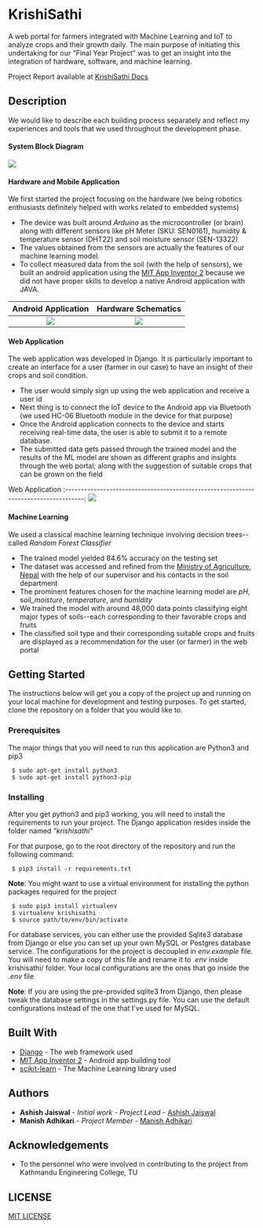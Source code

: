 # KrishiSathi

A web portal for farmers integrated with Machine Learning and IoT to analyze crops and their growth daily.
The main purpose of initiating this undertaking for our "Final Year Project" was to get an insight into the integration of hardware, software, and machine learning.

Project Report available at [KrishiSathi Docs](https://github.com/asheeshcric/krishisathi/tree/master/Project%20Report)

## Description

We would like to describe each building process separately and reflect my experiences and tools that we used throughout the development phase.

#### System Block Diagram

![](https://raw.githubusercontent.com/asheeshcric/krishisathi/master/images/krishisathi_system_diagram.png)

#### Hardware and Mobile Application
We first started the project focusing on the hardware (we being robotics enthusiasts definitely helped with works related to embedded systems)
* The device was built around *Arduino* as the microcontroller (or brain) along with different sensors like pH Meter (SKU: SEN0161), humidity & temperature sensor (DHT22) and soil moisture sensor (SEN-13322)
* The values obtained from the sensors are actually the features of our machine learning model.
* To collect measured data from the soil (with the help of sensors), we built an android application using the [MIT App Inventor 2](http://ai2.appinventor.mit.edu/) because we did not have proper skills to develop a native Android application with JAVA.

Android Application             |  Hardware Schematics
:------------------------------:|:-------------------------:
![](https://github.com/asheeshcric/krishisathi/blob/master/images/android_application.png)  |  ![](https://github.com/asheeshcric/krishisathi/blob/master/images/hardware_schematics.png)

#### Web Application
The web application was developed in Django. It is particularly important to create an interface for a user (farmer in our case) to have an insight of their crops and soil condition.
* The user would simply sign up using the web application and receive a user id
* Next thing is to connect the IoT device to the Android app via Bluetooth (we used HC-06 Bluetooth module in the device for that purpose)
* Once the Android application connects to the device and starts receiving real-time data, the user is able to submit it to a remote database.
* The submitted data gets passed through the trained model and the results of the ML model are shown as different graphs and insights through the web portal; along with the suggestion of suitable crops that can be grown on the field

Web Application
:------------------------------------------------------------------------------------:
![](https://github.com/asheeshcric/krishisathi/blob/master/images/web_application.png)


#### Machine Learning
We used a classical machine learning technique involving decision trees--called *Random Forest Classifier*
* The trained model yielded 84.6% accuracy on the testing set
* The dataset was accessed and refined from the [Ministry of Agriculture, Nepal](http://www.moad.gov.np/en) with the help of our supervisor and his contacts in the soil department
* The prominent features chosen for the machine learning model are *pH*, *soil_moisture*, *temperature*, and *humidity*
* We trained the model with around 48,000 data points classifying eight major types of soils--each corresponding to their favorable crops and fruits
* The classified soil type and their corresponding suitable crops and fruits are displayed as a recommendation for the user (or farmer) in the web portal 

## Getting Started

The instructions below will get you a copy of the project up and running on your local machine for development and testing purposes. To get started, clone the repository on a folder that you would like to.


### Prerequisites

The major things that you will need to run this application are Python3 and pip3

```
 $ sudo apt-get install python3
 $ sudo apt-get install python3-pip
```

### Installing

After you get python3 and pip3 working, you will need to install the requirements to run your project. The Django application resides inside the folder named *"krishisathi"*

For that purpose, go to the root directory of the repository and run the following command:

```
 $ pip3 install -r requirements.txt
```

**Note**: You might want to use a virtual environment for installing the python packages required for the project

```
 $ sudo pip3 install virtualenv
 $ virtualenv krishisathi
 $ source path/to/env/bin/activate
```

For database services, you can either use the provided Sqlite3 database from Django or else you can set up your own MySQL or Postgres database service. The configurations for the project is decoupled in *env.example* file. You will need to make a copy of this file and rename it to *.env* inside krishisathi/ folder. Your local configurations are the ones that go inside the *.env* file

**Note**: If you are using the pre-provided sqlite3 from Django, then please tweak the database settings in the settings.py file. You can use the default configurations instead of the one that I've used for MySQL.

## Built With

* [Django](https://docs.djangoproject.com/en/2.0/) - The web framework used
* [MIT App Inventor 2](http://ai2.appinventor.mit.edu/) - Android app building tool
* [scikit-learn](https://scikit-learn.org/) - The Machine Learning library used


## Authors

* **Ashish Jaiswal** - *Initial work* - *Project Lead* - [Ashish Jaiswal](http://jashish.com.np)
* **Manish Adhikari** - *Project Member* - [Manish Adhikari](https://github.com/Manish-Adhikari)

## Acknowledgements
* To the personnel who were involved in contributing to the project from Kathmandu Engineering College, TU

## LICENSE
[MIT LICENSE](https://github.com/asheeshcric/krishisathi/blob/master/LICENSE)
